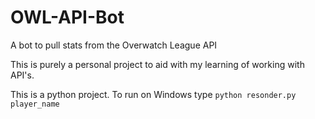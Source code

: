 # OWL-API-Bot
A bot to pull stats from the Overwatch League API

This is purely a personal project to aid with my learning of working with API's.

This is a python project. To run on Windows type ``` python resonder.py player_name ```

